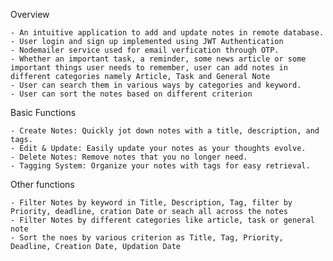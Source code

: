 Overview

	- An intuitive application to add and update notes in remote database.		
	- User login and sign up implemented using JWT Authentication
 	- Nodemailer service used for email verfication through OTP.
	- Whether an important task, a reminder, some news article or some important things user needs to remember, user can add notes in different categories namely Article, Task and General Note	
	- User can search them in various ways by categories and keyword.		
	- User can sort the notes based on different criterion

Basic Functions

	- Create Notes: Quickly jot down notes with a title, description, and tags.
 	- Edit & Update: Easily update your notes as your thoughts evolve.
	- Delete Notes: Remove notes that you no longer need.
	- Tagging System: Organize your notes with tags for easy retrieval.

 Other functions
 
 	- Filter Notes by keyword in Title, Description, Tag, filter by Priority, deadline, cration Date or seach all across the notes
  	- Filter Notes by different categories like article, task or general note
   	- Sort the noes by various criterion as Title, Tag, Priority, Deadline, Creation Date, Updation Date
 
